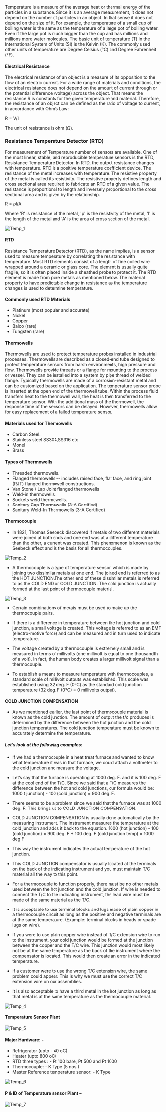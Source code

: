 Temperature is a measure of the average heat or thermal energy of the particles in a substance. Since it is an average measurement, it does not depend on the number of particles in an object. In that sense it does not depend on the size of it. For example, the temperature of a small cup of boiling water is the same as the temperature of a large pot of boiling water. Even if the large pot is much bigger than the cup and has millions and millions more water molecules. The basic unit of temperature (T) in the International System of Units (SI) is the Kelvin (K). The commonly used other units of temperature are Degree Celsius (°C) and Degree Fahrenheit (°F).

#### Electrical Resistance

The electrical resistance of an object is a measure of its opposition to the flow of an electric current. For a wide range of materials and conditions, the electrical resistance does not depend on the amount of current through or the potential difference (voltage) across the object. That means the resistance R is constants for the given temperature and material. Therefore, the resistance of an object can be defined as the ratio of voltage to current, in accordance with Ohm’s Law: 

R = V/I

The unit of resistance is ohm (Ω).

### Resistance Temperature Detector (RTD)

For measurement of Temperature number of sensors are available. One of the most linear, stable, and reproducible temperature sensors is the RTD, Resistance Temperature Detector. In RTD, the output resistance changes with temperature. RTD is a positive temperature coefficient device. The resistance of the metal increases with temperature. The resistive property of the metal is called its resistivity. The resistive property defines length and cross sectional area required to fabricate an RTD of a given value. The resistance is proportional to length and inversely proportional to the cross sectional area and is given by the relationship. 

R = ρl/A

 Where 'R' is resistance of the metal, 'ρ' is the resistivity of the metal, 'l' is the length of the metal and 'A' is the area of cross section of the metal.

![ *Temp_1*](images/Temp_1.jpg)

#### RTD

Resistance Temperature Detector (RTD), as the name implies, is a sensor used to measure temperature by correlating the resistance with temperature. Most RTD elements consist of a length of fine coiled wire wrapped around a ceramic or glass core. The element is usually quite fragile, so it is often placed inside a sheathed probe to protect it. The RTD element is made from pure metals as mentioned below. The material property to have predictable change in resistance as the temperature changes is used to determine temperature.

#### Commonly used RTD Materials

-	Platinum (most popular and accurate) 
-	Nickel 
-	Copper 
-	Balco (rare) 
-	Tungsten (rare)

#### Thermowells 

Thermowells are used to protect temperature probes installed in industrial processes. Thermowells are described as a closed-end tube designed to protect temperature sensors from harsh environments, high pressure and flow. Thermowells provide threads or a flange for mounting to the process or vessel. They can be installed into a system by pipe thread of welded flange. Typically thermowells are made of a corrosion-resistant metal and can be customized based on the application. 
The temperature sensor probe is inserted at the open end of the thermowell tube. Within the process fluid transfers heat to the thermowell wall, the heat is then transferred to the temperature sensor. With the additional mass of the thermowell, the response time of the sensors can be delayed. However, thermowells allow for easy replacement of a failed temperature sensor.

#### Materials used for Thermowells

-	Carbon Steel. 
-	Stainless steel SS304,SS316 etc 
-	Monel 
-	Brass 

#### Types of Thermowells 

-	Threaded thermowells. 
-	Flanged thermowells -- includes raised face, flat face, and ring joint (RJT) flanged thermowell constructions. 
-	Van Stone / Lap Joint flanged thermowells 
-	Weld-in thermowells. 
-	Sockets weld thermowells. 
-	Sanitary Cap Thermowells (3-A Certified) 
-	Sanitary Weld-In Thermowells (3-A Certified) 

#### Thermocouple 

- In 1821, Thomas Seebeck discovered if metals of two different materials were joined at both ends and one end was at a different temperature than the other, a current was created. This phenomenon is known as the Seebeck effect and is the basis for all thermocouples. 

![ *Temp_2*](images/Temp_2.jpg)

-	A thermocouple is a type of temperature sensor, which is made by joining two dissimilar metals at one end. The joined end is referred to as the HOT JUNCTION.The other end of these dissimilar metals is referred to as the COLD END or COLD JUNCTION. The cold junction is actually formed at the last point of thermocouple material.

![ *Temp_3*](images/Temp_3.jpg)

-	Certain combinations of metals must be used to make up the thermocouple pairs. 


-	If there is a difference in temperature between the hot junction and cold junction, a small voltage is created. This voltage is referred to as an EMF (electro-motive force) and can be measured and in turn used to indicate temperature. 


-	The voltage created by a thermocouple is extremely small and is measured in terms of millivolts (one millivolt is equal to one thousandth of a volt). In fact, the human body creates a larger millivolt signal than a thermocouple. 


-	To establish a means to measure temperature with thermocouples, a standard scale of millivolt outputs was established. This scale was established using 32 deg. F (0°C) as the standard cold junction temperature (32 deg. F (0°C) = 0 millivolts output). 

#### COLD JUNCTION COMPENSATION

-	As we mentioned earlier, the last point of thermocouple material is known as the cold junction. The amount of output the t/c produces is determined by the difference between the hot junction and the cold junction temperatures. The cold junction temperature must be known to accurately determine the temperature. 

##### Let’s look at the following examples: 

-	If we had a thermocouple in a heat treat furnace and wanted to know what temperature it was in that furnace, we could attach a voltmeter to the cold junction and measure the voltage. 
-	Let’s say that the furnace is operating at 1000 deg. F. and it is 100 deg. F at the cool end of the T/C. Since we said that a T/C measures the difference between the hot and cold junctions, our formula would be: 
1000 t junction) - 100 (cold junction) = 900 deg. F.
-	There seems to be a problem since we said that the furnace was at 1000 deg. F. This brings us to COLD JUNCTION COMPENSATION. 

-	COLD JUNCTION COMPENSATION is usually done automatically by the measuring instrument. The instrument measures the temperature at the cold junction and adds it back to the equation. 
1000 (hot junction) - 100 (cold junction) = 900 deg. F + 100 deg. F
(cold junction temp) = 1000 deg F

-	This way the instrument indicates the actual temperature of the hot junction. 

-	This COLD JUNCTION compensator is usually located at the terminals on the back of the indicating instrument and you must maintain T/C material all the way to this point. 
-	For a thermocouple to function properly, there must be no other metals used between the hot junction and the cold junction. If wire is needed to connect the T/C to the indicating instrument, the lead wire must be made of the same material as the T/C. 


-	It is acceptable to use terminal blocks and lugs made of plain copper in a thermocouple circuit as long as the positive and negative terminals are at the same temperature. (Example: terminal blocks in heads or spade lugs on wire). 


-	If you were to use plain copper wire instead of T/C extension wire to run to the instrument, your cold junction would be formed at the junction between the copper and the T/C wire. This junction would most likely not be at the same temperature as the back of the instrument where the compensator is located. This would then create an error in the indicated temperature. 


-	If a customer were to use the wrong T/C extension wire, the same problem could appear. This is why we must use the correct T/C extension wire on our assemblies. 


-	It is also acceptable to have a third metal in the hot junction as long as that metal is at the same temperature as the thermocouple material. 

![ *Temp_4*](images/Temp_4.jpg)

#### Temperature Sensor Plant

![ *Temp_5*](images/Temp_5.jpg)

#### Major Hardware: - 

-	Refrigerator (upto - 40 oC) 
-	Heater (upto 800 oC) 
-	RTD three types : - Pt 100 bare, Pt 500 and Pt 1000 
-	Thermocouple: - K Type (5 nos.) 
-	Master Reference temperature sensor: - K Type. 

![ *Temp_6*](images/Temp_6.jpg)

#### P & ID of Temperature sensor Plant – 

![ *Temp_7*](images/Temp_7.jpg)